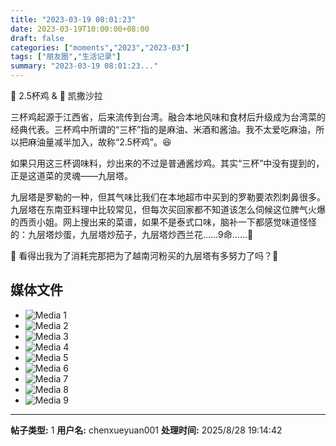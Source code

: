 ```yaml
---
title: "2023-03-19 08:01:23"
date: 2023-03-19T10:00:00+08:00
draft: false
categories: ["moments","2023","2023-03"]
tags: ["朋友圈","生活记录"]
summary: "2023-03-19 08:01:23..."
---
```


🥘 2.5杯鸡 & 🥗 凯撒沙拉

三杯鸡起源于江西省，后来流传到台湾。融合本地风味和食材后升级成为台湾菜的经典代表。三杯鸡中所谓的“三杯”指的是麻油、米酒和酱油。我不太爱吃麻油，所以把麻油量减半加入，故称“2.5杯鸡”。😆

如果只用这三杯调味料，炒出来的不过是普通酱炒鸡。其实“三杯”中没有提到的，正是这道菜的灵魂——九层塔。

九层塔是罗勒的一种，但其气味比我们在本地超市中买到的罗勒要浓烈刺鼻很多。九层塔在东南亚料理中比较常见，但每次买回家都不知道该怎么伺候这位脾气火爆的西贡小姐。网上搜出来的菜谱，如果不是泰式口味，脑补一下都感觉味道怪怪的：九层塔炒蛋，九层塔炒茄子，九层塔炒西兰花……9命……🤮

🌿 看得出我为了消耗完那把为了越南河粉买的九层塔有多努力了吗？🥹

## 媒体文件

- ![Media 1](/Moments/photos/2023-03-19/202303190801230.jpg)
- ![Media 2](/Moments/photos/2023-03-19/202303190801231.jpg)
- ![Media 3](/Moments/photos/2023-03-19/202303190801232.jpg)
- ![Media 4](/Moments/photos/2023-03-19/202303190801233.jpg)
- ![Media 5](/Moments/photos/2023-03-19/202303190801234.jpg)
- ![Media 6](/Moments/photos/2023-03-19/202303190801235.jpg)
- ![Media 7](/Moments/photos/2023-03-19/202303190801236.jpg)
- ![Media 8](/Moments/photos/2023-03-19/202303190801237.jpg)
- ![Media 9](/Moments/photos/2023-03-19/202303190801238.jpg)

---

**帖子类型:** 1
**用户名:** chenxueyuan001
**处理时间:** 2025/8/28 19:14:42
